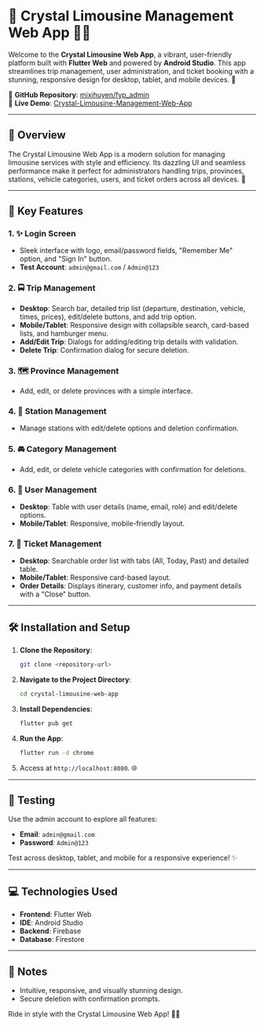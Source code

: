 # 🌟 Crystal Limousine Management Web App 🚗✨

Welcome to the **Crystal Limousine Web App**, a vibrant, user-friendly platform built with **Flutter Web** and powered by **Android Studio**. This app streamlines trip management, user administration, and ticket booking with a stunning, responsive design for desktop, tablet, and mobile devices. 🚀


📌 **GitHub Repository**: [mixihuyen/fyp_admin](https://github.com/mixihuyen/fyp_admin)  
📲 **Live Demo**: [Crystal-Limousine-Management-Web-App](https://final-year-project-b2150.web.app)

---

## 🌈 Overview

The Crystal Limousine Web App is a modern solution for managing limousine services with style and efficiency. Its dazzling UI and seamless performance make it perfect for administrators handling trips, provinces, stations, vehicle categories, users, and ticket orders across all devices. 🎉

---

## 🎨 Key Features

### 1. ✨ Login Screen
- Sleek interface with logo, email/password fields, "Remember Me" option, and "Sign In" button.
- **Test Account**: `admin@gmail.com` / `Admin@123`

### 2. 🚍 Trip Management
- **Desktop**: Search bar, detailed trip list (departure, destination, vehicle, times, prices), edit/delete buttons, and add trip option.
- **Mobile/Tablet**: Responsive design with collapsible search, card-based lists, and hamburger menu.
- **Add/Edit Trip**: Dialogs for adding/editing trip details with validation.
- **Delete Trip**: Confirmation dialog for secure deletion.

### 3. 🗺️ Province Management
- Add, edit, or delete provinces with a simple interface.

### 4. 🚌 Station Management
- Manage stations with edit/delete options and deletion confirmation.

### 5. 🚘 Category Management
- Add, edit, or delete vehicle categories with confirmation for deletions.

### 6. 👥 User Management
- **Desktop**: Table with user details (name, email, role) and edit/delete options.
- **Mobile/Tablet**: Responsive, mobile-friendly layout.

### 7. 🎫 Ticket Management
- **Desktop**: Searchable order list with tabs (All, Today, Past) and detailed table.
- **Mobile/Tablet**: Responsive card-based layout.
- **Order Details**: Displays itinerary, customer info, and payment details with a "Close" button.

---

## 🛠️ Installation and Setup

1. **Clone the Repository**:
   ```bash
   git clone <repository-url>
   ```
2. **Navigate to the Project Directory**:
   ```bash
   cd crystal-limousine-web-app
   ```
3. **Install Dependencies**:
   ```bash
   flutter pub get
   ```
4. **Run the App**:
   ```bash
   flutter run -d chrome
   ```
5. Access at `http://localhost:8080`. 🌐

---

## 🧪 Testing

Use the admin account to explore all features:
- **Email**: `admin@gmail.com`
- **Password**: `Admin@123`

Test across desktop, tablet, and mobile for a responsive experience! ✨

---

## 💻 Technologies Used
- **Frontend**: Flutter Web
- **IDE**: Android Studio
- **Backend**: Firebase
- **Database**: Firestore

---

## 🌟 Notes
- Intuitive, responsive, and visually stunning design.
- Secure deletion with confirmation prompts.

Ride in style with the Crystal Limousine Web App! 🚀✨
